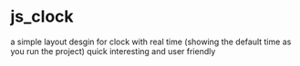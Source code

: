# js_clock
a simple layout desgin for clock with real time (showing the default time as you run the project) quick interesting and user friendly
